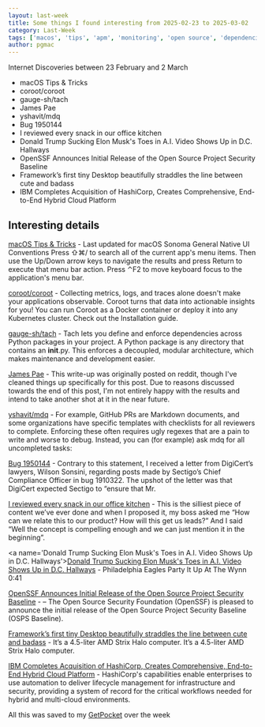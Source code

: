 ```yaml
---
layout: last-week
title: Some things I found interesting from 2025-02-23 to 2025-03-02
category: Last-Week
tags: ['macos', 'tips', 'apm', 'monitoring', 'open source', 'dependencies', 'source code', 'visualisation', 'analysing', 'fun', 'statistics', 'automation', 'documentation', 'markdown', 'certificates', 'legal', 'open', 'pki', 'food', 'funny', 'ai', 'video', 'open source', 'security', 'desktop', 'hardware', 'automation', 'orchestration']
author: pgmac
---
```


Internet Discoveries between 23 February and  2 March
- macOS Tips & Tricks
- coroot/coroot
- gauge-sh/tach
- James Pae
- yshavit/mdq
- Bug 1950144
- I reviewed every snack in our office kitchen
- Donald Trump Sucking Elon Musk's Toes in A.I. Video Shows Up in D.C. Hallways
- OpenSSF Announces Initial Release of the Open Source Project Security Baseline
- Framework’s first tiny Desktop beautifully straddles the line between cute and badass
- IBM Completes Acquisition of HashiCorp, Creates Comprehensive, End-to-End Hybrid Cloud Platform

## Interesting details

<a name='macOS Tips & Tricks'>[macOS Tips & Tricks](https://saurabhs.org/macos-tips)</a> - Last updated for macOS Sonoma General Native UI Conventions Press ⇧⌘/ to search all of the current app's menu items. Then use the Up/Down arrow keys to navigate the results and press Return to execute that menu bar action. Press ⌃F2 to move keyboard focus to the application's menu bar.

<a name='coroot/coroot'>[coroot/coroot](https://github.com/coroot/coroot)</a> - Collecting metrics, logs, and traces alone doesn't make your applications observable. Coroot turns that data into actionable insights for you! You can run Coroot as a Docker container or deploy it into any Kubernetes cluster. Check out the Installation guide.

<a name='gauge-sh/tach'>[gauge-sh/tach](https://github.com/gauge-sh/tach)</a> - Tach lets you define and enforce dependencies across Python packages in your project. A Python package is any directory that contains an __init__.py. This enforces a decoupled, modular architecture, which makes maintenance and development easier.

<a name='James Pae'>[James Pae](https://www.jmspae.se/write-ups/kebabs-train-stations/)</a> - This write-up was originally posted on reddit, though I've cleaned things up specifically for this post. Due to reasons discussed towards the end of this post, I'm not entirely happy with the results and intend to take another shot at it in the near future.

<a name='yshavit/mdq'>[yshavit/mdq](https://github.com/yshavit/mdq)</a> - For example, GitHub PRs are Markdown documents, and some organizations have specific templates with checklists for all reviewers to complete. Enforcing these often requires ugly regexes that are a pain to write and worse to debug. Instead, you can (for example) ask mdq for all uncompleted tasks:

<a name='Bug 1950144'>[Bug 1950144](https://bugzilla.mozilla.org/show_bug.cgi?id=1950144)</a> - Contrary to this statement, I received a letter from DigiCert’s lawyers, Wilson Sonsini, regarding posts made by Sectigo’s Chief Compliance Officer in bug 1910322. The upshot of the letter was that DigiCert expected Sectigo to “ensure that Mr.

<a name='I reviewed every snack in our office kitchen'>[I reviewed every snack in our office kitchen](https://www.getlago.com/blog/office-snacks)</a> - This is the silliest piece of content we’ve ever done and when I proposed it, my boss asked me “How can we relate this to our product? How will this get us leads?” And I said “Well the concept is compelling enough and we can just mention it in the beginning”.

<a name='Donald Trump Sucking Elon Musk's Toes in A.I. Video Shows Up in D.C. Hallways'>[Donald Trump Sucking Elon Musk's Toes in A.I. Video Shows Up in D.C. Hallways](https://www.tmz.com/watch/2025-02-24-022425-trump-musk-ai-1979115-339/)</a> - Philadelphia Eagles Party It Up At The Wynn 0:41

<a name='OpenSSF Announces Initial Release of the Open Source Project Security Baseline'>[OpenSSF Announces Initial Release of the Open Source Project Security Baseline](https://openssf.org/press-release/2025/02/25/openssf-announces-initial-release-of-the-open-source-project-security-baseline/)</a> - – The Open Source Security Foundation (OpenSSF) is pleased to announce the initial release of the Open Source Project Security Baseline (OSPS Baseline).

<a name='Framework’s first tiny Desktop beautifully straddles the line between cute and badass'>[Framework’s first tiny Desktop beautifully straddles the line between cute and badass](https://www.theverge.com/news/618785/framework-desktop-annoucement-price-release-date)</a> - It’s a 4.5-liter AMD Strix Halo computer. It’s a 4.5-liter AMD Strix Halo computer.

<a name='IBM Completes Acquisition of HashiCorp, Creates Comprehensive, End-to-End Hybrid Cloud Platform'>[IBM Completes Acquisition of HashiCorp, Creates Comprehensive, End-to-End Hybrid Cloud Platform](https://newsroom.ibm.com/2025-02-27-ibm-completes-acquisition-of-hashicorp,-creates-comprehensive,-end-to-end-hybrid-cloud-platform)</a> - HashiCorp's capabilities enable enterprises to use automation to deliver lifecycle management for infrastructure and security, providing a system of record for the critical workflows needed for hybrid and multi-cloud environments.

All this was saved to my [GetPocket](https://getpocket.com/) over the week